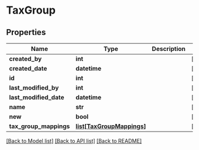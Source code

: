 # TaxGroup

## Properties
Name | Type | Description | Notes
------------ | ------------- | ------------- | -------------
**created_by** | **int** |  | [optional] 
**created_date** | **datetime** |  | [optional] 
**id** | **int** |  | [optional] 
**last_modified_by** | **int** |  | [optional] 
**last_modified_date** | **datetime** |  | [optional] 
**name** | **str** |  | [optional] 
**new** | **bool** |  | [optional] 
**tax_group_mappings** | [**list[TaxGroupMappings]**](TaxGroupMappings.md) |  | [optional] 

[[Back to Model list]](../README.md#documentation-for-models) [[Back to API list]](../README.md#documentation-for-api-endpoints) [[Back to README]](../README.md)

